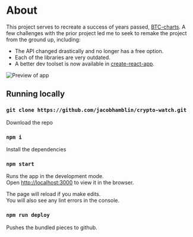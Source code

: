 # About

This project serves to recreate a success of years passed,
[BTC-charts](https://github.com/jacobhamblin/BTC-charts). A few challenges with
the prior project led me to seek to remake the project from the ground up,
including:

- The API changed drastically and no longer has a free option.
- Each of the libraries are very outdated.
- A better dev toolset is now available in
  [create-react-app](https://reactjs.org/docs/create-a-new-react-app.html).

![Preview of app](https://jacobhamblin.github.io/wdd330/previews/cryptowatch.gif)

## Running locally

### `git clone https://github.com/jacobhamblin/crypto-watch.git`

Download the repo

### `npm i`

Install the dependencies

### `npm start`

Runs the app in the development mode.<br />
Open [http://localhost:3000](http://localhost:3000) to view it in the browser.

The page will reload if you make edits.<br />
You will also see any lint errors in the console.

### `npm run deploy`

Pushes the bundled pieces to github.
